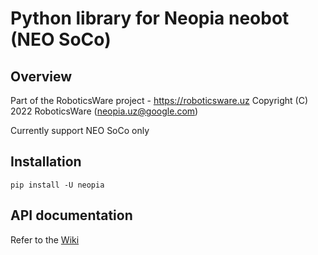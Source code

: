 # Python library for Neopia neobot (NEO SoCo)

## Overview
Part of the RoboticsWare project - https://roboticsware.uz
Copyright (C) 2022 RoboticsWare (neopia.uz@google.com)

Currently support NEO SoCo only

## Installation
``pip install -U neopia``

## API documentation
Refer to the [Wiki](https://github.com/roboticsware/pylib_neobot/wiki/List-of-APIs)